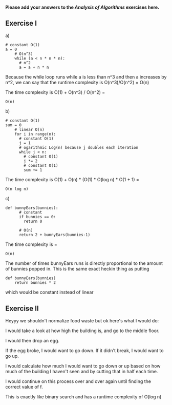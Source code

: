 #### Please add your answers to the ***Analysis of  Algorithms*** exercises here.

## Exercise I

a)

```
# constant O(1)
a = 0
    # O(n^3)
    while (a < n * n * n):
      # n^2
      a = a + n * n
```
Because the while loop runs while a is less than n^3 and then a increases by n^2, we can 
say that the runtime complexity is O(n^3)/O(n^2) = O(n)

The time complexity is O(1) + O(n^3) / O(n^2) = 

`O(n)`

b)


```
# constant O(1)
sum = 0
    # linear O(n)
    for i in range(n):
      # constant O(1)
      j = 1
      # ogarithmic Log(n) because j doubles each iteration
      while j < n:
        # constant O(1)
        j *= 2
        # constant O(1)
        sum += 1
```
The time complexity is O(1) + O(n) * (O(1) * O(log n) * O(1 + 1) = 

`O(n log n)`


c)

```
def bunnyEars(bunnies):
      # constant
      if bunnies == 0:
        return 0

      # O(n)
      return 2 + bunnyEars(bunnies-1)
```

The time complexity is = 

`O(n)`

The number of times bunnyEars runs is directly proportional to the amount of bunnies popped in. This is the same exact heckin thing as putting 

```
def bunnyEars(bunnies)
    return bunnies * 2
```
which would be constant instead of linear

## Exercise II

Heyyy we shouldn't normalize food waste but ok here's what I would do:

I would take a look at how high the building is, and go to the middle floor.

I would then drop an egg.

If the egg broke, I would want to go down. If it didn't break, I would want to go up.

I would calculate how much I would want to go down or up based on how much of the building I haven't seen and by cutting that in half each time.

I would continue on this process over and over again until finding the correct value of f.

This is exactly like binary search and has a runtime complexity  of O(log n)
